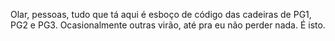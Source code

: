 Olar, pessoas, tudo que tá aqui é esboço de código das cadeiras de PG1, PG2 e PG3. Ocasionalmente outras virão, até pra eu não perder nada. É isto.
